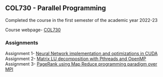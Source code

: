 ## COL730 - Parallel Programming 
Completed the course in the first semester of the academic year 2022-23

Course webpage- [COL730](https://www.cse.iitd.ac.in/~rijurekha/col730_2022.html)

### Assignments

Assignment 1- [Neural Network implementation and optimizations in CUDA](https://www.cse.iitd.ac.in/~rijurekha/col730_2022/CUDA_assignment.pdf)
Assignment 2- [Matrix LU decomposition with Pthreads and OpenMP](https://www.cse.iitd.ac.in/~rijurekha/col730_2022/openmp_pthread_assignment.html)
Assignment 3- [PageRank using Map Reduce programming paradigm over MPI](https://www.cse.iitd.ac.in/~rijurekha/col730_2022/mpi_assignment.html)
